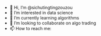 - 👋 Hi, I’m @sichutingtingzouzou
- 👀 I’m interested in data science
- 🌱 I’m currently learning algorithms
- 💞️ I’m looking to collaborate on algo trading 
- 📫 How to reach me: 

<!---
sichutingtingzouzou/sichutingtingzouzou is a ✨ special ✨ repository because its `README.md` (this file) appears on your GitHub profile.
You can click the Preview link to take a look at your changes.
--->

